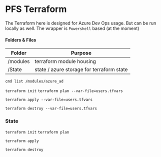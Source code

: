 
# PFS Terraform

The Terraform here is designed for Azure Dev Ops usage. But can be run locally as well. The wrapper is `Powershell` based (at the moment)


#### Folders & Files

| Folder | Purpose |
|---------------------|----------------------|
| /modules         | terraform module housing
| /State           | state / azure storage for terraform state |


`cmd list /modules/azure_ad`

`terraform init`
`terraform plan --var-file=users.tfvars`

`terraform apply --var-file=users.tfvars`

`terraform destroy --var-file=users.tfvars`

### State

`terraform init`
`terraform plan`

`terraform apply`

`terraform destroy`